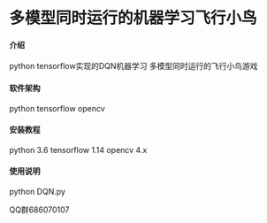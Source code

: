 # 多模型同时运行的机器学习飞行小鸟

#### 介绍
python tensorflow实现的DQN机器学习  多模型同时运行的飞行小鸟游戏

#### 软件架构
python tensorflow opencv

#### 安装教程

python 3.6
tensorflow 1.14
opencv 4.x

#### 使用说明

python DQN.py

QQ群686070107
